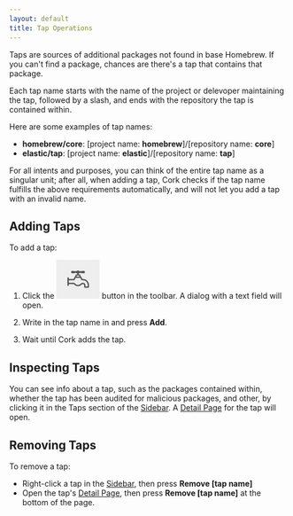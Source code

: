 ```yaml
---
layout: default
title: Tap Operations
---
```


Taps are sources of additional packages not found in base Homebrew. If you can't find a package, chances are there's a tap that contains that package.

Each tap name starts with the name of the project or delevoper maintaining the tap, followed by a slash, and ends with the repository the tap is contained within.

Here are some examples of tap names:
* **homebrew/core**: [project name: **homebrew**]/[repository name: **core**]
* **elastic/tap**: [project name: **elastic**]/[repository name: **tap**]

For all intents and purposes, you can think of the entire tap name as a singular unit; after all, when adding a tap, Cork checks if the tap name fulfills the above requirements automatically, and will not let you add a tap with an invalid name.

## Adding Taps

To add a tap:
<ol>
    <li><p>Click the <img src="./Assets/Tap Icon.jpg" class="inline"> button in the toolbar. A dialog with a text field will open.</p></li>
    <li><p>Write in the tap name in and press <b>Add</b>.</p></li>
    <li>Wait until Cork adds the tap.</li>
</ol>

## Inspecting Taps

You can see info about a tap, such as the packages contained within, whether the tap has been audited for malicious packages, and other, by clicking it in the Taps section of the [Sidebar](/user-interface/sidebar.html). A [Detail Page](/user-interface/detail-area/detail-page.html#tap-details) for the tap will open.

## Removing Taps

To remove a tap:
* Right-click a tap in the [Sidebar](/user-interface/sidebar.html), then press **Remove [tap name]**
* Open the tap's [Detail Page](/user-interface/detail-area/detail-page.html), then press **Remove [tap name]** at the bottom of the page.
